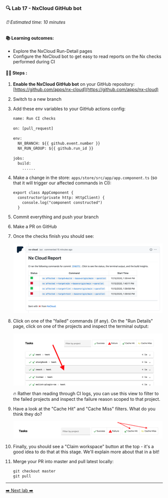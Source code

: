 ### 🔍 Lab 17 - NxCloud GitHub bot

###### ⏰ Estimated time: 10 minutes

#### 📚 Learning outcomes:

- Explore the NxCloud Run-Detail pages 
- Configure the NxCloud bot to get easy to read reports on the Nx checks performed during CI

#### 🏋️‍♀️ Steps :

1. **Enable the NxCloud GitHub bot** on your GitHub repository: [https://github.com/apps/nx-cloud](https://github.com/apps/nx-cloud)
2. Switch to a new branch
3. Add these env variables to your GitHub actions config:

    ```
    name: Run CI checks
    
    on: [pull_request]
    
    env:
      NX_BRANCH: ${{ github.event.number }}
      NX_RUN_GROUP: ${{ github.run_id }}
    
    jobs:
      build:
        ......
    ```

4. Make a change in the store: `apps/store/src/app/app.component.ts` (so that it will trigger our affected commands in CI):

    ```
    export class AppComponent {
      constructor(private http: HttpClient) {
        console.log("component constructed")
      }
    ```

5. Commit everything and push your branch
6. Make a PR on GitHub
7. Once the checks finish you should see:

    ![NxCloud Bot](./nx_cloud_bot.png)
    
8. Click on one of the "failed" commands (if any). On the "Run Details" page, click on one of the projects
and inspect the terminal output:

    ![Nx Cloud project](./nx-cloud-projects.png)
    
    🔥 Rather than reading through CI logs, you can use this view to filter to the failed projects and
    inspect the failure reason scoped to that project.
    
9. Have a look at the "Cache Hit" and "Cache Miss" filters. What do you think they do?

    ![Cache hit/miss](./cache_hit_miss.png)
    
10. Finally, you should see a "Claim workspace" button at the top - it's a good idea to do that at this stage. We'll explain more about that in a bit!

8. Merge your PR into master and pull latest locally:

    ```
    git checkout master
    git pull
    ```

---

[➡️ Next lab ➡️](../lab18/LAB.md)
